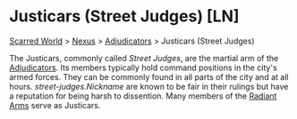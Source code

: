 # Justicars (Street Judges) [LN]
[Scarred World](.\scarred-world.md) > [Nexus](.\city.md) > [Adjudicators](.\judges.md) > Justicars (Street Judges)

The Justicars, commonly called *Street Judges*, are the martial arm of the [Adjudicators](.\judges.md). Its members typically hold command positions in the city's armed forces. They can be commonly found in all parts of the city and at all hours. *street-judges.Nickname* are known to be fair in their rulings but have a reputation for being harsh to dissention. Many members of the [Radiant Arms](.\paladins.md) serve as Justicars.
